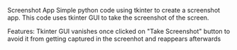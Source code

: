 Screenshot App
Simple python code using tkinter to create a screenshot app. This code uses tkinter GUI to take the screenshot of the screen.

Features: Tkinter GUI vanishes once clicked on "Take Screenshot" button to avoid it from getting captured in the screenhot and reappears afterwards
